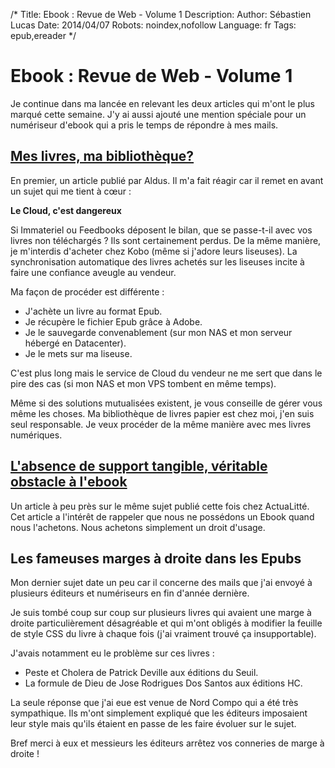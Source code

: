 /*
Title: Ebook : Revue de Web - Volume 1
Description: 
Author: Sébastien Lucas
Date: 2014/04/07
Robots: noindex,nofollow
Language: fr
Tags: epub,ereader
*/
# Ebook : Revue de Web - Volume 1

Je continue dans ma lancée en relevant les deux articles qui m'ont le plus marqué cette semaine. J'y ai aussi ajouté une mention spéciale pour un numériseur d'ebook qui a pris le temps de répondre à mes mails.

## [Mes livres, ma bibliothèque?](http://aldus2006.typepad.fr/mon_weblog/2014/04/mes-livres-ma-bibliothèque.html)

En premier, un article publié par Aldus. Il m'a fait réagir car il remet en avant un sujet qui me tient à cœur :

**Le Cloud, c'est dangereux**

Si Immateriel ou Feedbooks déposent le bilan, que se passe-t-il avec vos livres non téléchargés ? Ils sont certainement perdus. De la même manière, je m'interdis d'acheter chez Kobo (même si j'adore leurs liseuses). La synchronisation automatique des livres achetés sur les liseuses incite à faire une confiance aveugle au vendeur.

Ma façon de procéder est différente :
 * J'achète un livre au format Epub.
 * Je récupère le fichier Epub grâce à Adobe.
 * Je le sauvegarde convenablement (sur mon NAS et mon serveur hébergé en Datacenter).
 * Je le mets sur ma liseuse.

C'est plus long mais le service de Cloud du vendeur ne me sert que dans le pire des cas (si mon NAS et mon VPS tombent en même temps).

Même si des solutions mutualisées existent, je vous conseille de gérer vous même les choses. Ma bibliothèque de livres papier est chez moi, j'en suis seul responsable. Je veux procéder de la même manière avec mes livres numériques.

## [L'absence de support tangible, véritable obstacle à l'ebook](http://www.actualitte.com/usages/l-absence-de-support-tangible-veritable-obstacle-a-l-ebook-49333.htm)

Un article à peu près sur le même sujet publié cette fois chez ActuaLitté. Cet article a l'intérêt de rappeler que nous ne possédons un Ebook quand nous l'achetons. Nous achetons simplement un droit d'usage.

## Les fameuses marges à droite dans les Epubs

Mon dernier sujet date un peu car il concerne des mails que j'ai envoyé à plusieurs éditeurs et numériseurs en fin d'année dernière.

Je suis tombé coup sur coup sur plusieurs livres qui avaient une marge à droite particulièrement désagréable et qui m'ont obligés à modifier la feuille de style CSS du livre à chaque fois (j'ai vraiment trouvé ça insupportable).

J'avais notamment eu le problème sur ces livres :
 * Peste et Cholera de Patrick Deville aux éditions du Seuil.
 * La formule de Dieu de Jose Rodrigues Dos Santos aux éditions HC.

La seule réponse que j'ai eue est venue de Nord Compo qui a été très sympathique. Ils m'ont simplement expliqué que les éditeurs imposaient leur style mais qu'ils étaient en passe de les faire évoluer sur le sujet.

Bref merci à eux et messieurs les éditeurs arrêtez vos conneries de marge à droite !
